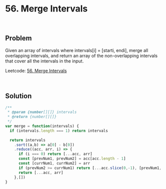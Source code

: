 # 56. Merge Intervals

&nbsp;

## Problem

Given an array of intervals where intervals[i] = [starti, endi], merge all overlapping intervals, and return an array of the non-overlapping intervals that cover all the intervals in the input.

Leetcode: [56. Merge Intervals](https://leetcode.com/problems/merge-intervals/)

&nbsp;

## Solution

```js
/**
 * @param {number[][]} intervals
 * @return {number[][]}
 */
var merge = function(intervals) {
  if (intervals.length === 1) return intervals
  
  return intervals
    .sort((a,b) => a[0] - b[0])
    .reduce((acc, arr, i) => {
      if (i === 0) return [...acc, arr]
      const [prevNum1, prevNum2] = acc[acc.length - 1]
      const [currNum1, currNum2] = arr
      if (prevNum2 >= currNum1) return [...acc.slice(0,-1), [prevNum1, Math.max(prevNum2, currNum2)]]
      return [...acc, arr]
    },[])
}
```